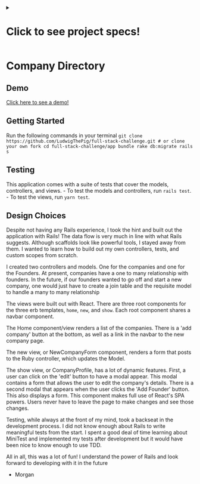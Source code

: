 <details>
  <summary><h1>Click to see project specs!</h1></summary>

# Techstars Engineering: Fun Front to Back

Welcome to the Techstars Engineering Full Stack code Challenge. We work on diverse project and value team members who can do it all from CSS to DevOps and everything inbetween.  We love to code and are passionate about doing it well.

This is your chance to show the team how you approach problems and give us insight into your abilities. For the challenge, you are required to design, develop, and style a Full Stack application using Rails as the API and React as the front-end. Do not use Rails templates for your UI. Feel free to use any third party libraries you see fit. You will have **48 hours** to submit a solution for the given requirements. We strongly prefer that whatever you do, you do it well, as opposed to trying to razzle dazzle us.  Please read all the instructions carefully and email us if you have any questions. 

## Getting Started
First, fork this repository into your own GitHub account. Then complete each of the parts below, working as you would in a professional environment. Once you have completed all the sections, please update the README, to reflect how to build and run your application, as well as any architectural decisions you have made. Add your deployment url to your github repo so we can test the deployed application. When you believe you are ready to submit your challenge, submit a pull request into our master branch. We will see the notification and get back to you on next steps. 

## What we are looking for

* Ability to set up a REST API (Strongly Recommend Rails).
* Ability to set up a Relational Database
* Understanding of the HTTP protocol and how it works with REST API conventions
* Understanding the basics of CRUD
  * Create
  * Read
  * Update
  * Delete
* Ability to layout and design an HTML page with CSS
* Ability to create an intuitive UI using a front-end framework (React preferred)
* Ability to use javascript on the front-end to interact with a REST API
* Ability to develop automated tests for your application
* Ability to translate user stories as into a web application
* Ability to deploy a front-end and back-end stack.


## The Challenge

### Intro

Build an application that will be a directory of companies, and the people who have founded them. The main page should be a list of all the companies with some high-level information (Name, Short Description, City, State). When the user click on a company, show its details. Included in those details will be the founding members of company, a long description.

### Part 1 : Companies Index

1. Create the basic layout for the page
2. Create a list view of all companies
  * Company Name
  * Company Location
  * Short Description
3. Add ability to create a new company
<br />

![step 1](Step_1.png)

### Part 2 : Companies Create

1. Implement form to create a new company
2. Fields
    * Company Name __required__
    * Company Location (City, State) __required__
    * Company Description __required__
    * Founded Date
<br />

![step 2](Step_2.png)

### Part 3 : Company Details

1. Shows all of the company's information
2. Ability to update company
3. Ability to delete company
<br />

![step 3](Step_3.png)

### Part 4 : Founders

1. In the Company details add the ability to add a Founder to a Company.
2. Each Founder can only belong to a single company.
3. Founder  Fields
    * Founder Full Name
    * Founder Title
4. Founders added should display in the company detail page.
<br />

![step 4](Step_4.png)

### Part 5 : Tests
Create a test suite for your application, writing unit and or functional tests that adequately cover the code base. TDDers will have already completed this challenge.

### Part 6 : Deployment 
 Sign-up for a Heroku account (or other provider) and deploy your application to the web. Please provide us with tye deployed URL. Bonus points for using a provider other than Heroku like Digital Ocean.  Please seed your application with at least a dozen Companies and Founders.

### Next Steps
If you move onto the next stage of the interview process we will have you come in and pair program with our engineers and build on top of your code base.  Example features we might implement together would be to add category tags, add a search component or add images to Companies and Founders using a third party hosting service.


</details>



# Company Directory

## Demo
[Click here to see a demo!](#demo)

## Getting Started
  Run the following commands in your terminal
    ```
    git clone https://github.com/LudwigThePig/full-stack-challenge.git # or clone your own fork
    cd full-stack-challenge/app
    bundle
    rake db:migrate
    rails s
    ```

## Testing
  This application comes with a suite of tests that cover the models, controllers, and views.
    - To test the models and controllers, run `rails test`.
    - To test the views, run `yarn test`.

## Design Choices

  Despite not having any Rails experience, I took the hint and built out the application with Rails! The data flow is very much in line with what Rails suggests. Although scaffolds look like powerful tools, I stayed away from them. I wanted to learn how to build out my own controllers, tests, and custom scopes from scratch. 
  
  I created two controllers and models. One for the companies and one for the Founders. At present, companies have a one to many relationship with founders. In the future, if our founders wanted to go off and start a new company, one would just have to create a join table and the requisite model to handle a many to many relationship

  The views were built out with React. There are three root components for the three erb templates, `home`, `new`, and `show`. Each root component shares a navbar component.

  The Home component/view renders a list of the companies. There is a 'add company' button at the bottom, as well as a link in the navbar to the new company page.

  The new view, or NewCompanyForm component, renders a form that posts to the Ruby controller, which updates the Model.

  The show view, or CompanyProfile, has a lot of dynamic features. First, a user can click on the 'edit' button to have a modal appear. This modal contains a form that allows the user to edit the company's details. There is a second modal that appears when the user clicks the 'Add Founder' button. This also displays a form. This component makes full use of React's SPA powers. Users never have to leave the page to make changes and see those changes.

  Testing, while always at the front of my mind, took a backseat in the development process. I did not know enough about Rails to write meaningful tests from the start. I spent a good deal of time learning about MiniTest and implemented my tests after development but it would have been nice to know enough to use TDD.

  All in all, this was a lot of fun! I understand the power of Rails and look forward to developing with it in the future

  - Morgan